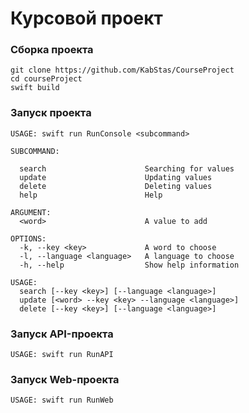 # Курсовой проект

### Сборка проекта
> 
    git clone https://github.com/KabStas/CourseProject
    cd courseProject
    swift build 

### Запуск проекта
> 
    
    USAGE: swift run RunConsole <subcommand>
    
    SUBCOMMAND:

      search                      Searching for values
      update                      Updating values
      delete                      Deleting values
      help                        Help
       
    ARGUMENT:
      <word>                      A value to add
        
    OPTIONS:
      -k, --key <key>             A word to choose
      -l, --language <language>   A language to choose
      -h, --help                  Show help information  
    
    USAGE: 
      search [--key <key>] [--language <language>]
      update [<word> --key <key> --language <language>]
      delete [--key <key>] [--language <language>]
      
### Запуск API-проекта
> 
    USAGE: swift run RunAPI
    
### Запуск Web-проекта
> 
    USAGE: swift run RunWeb
    

